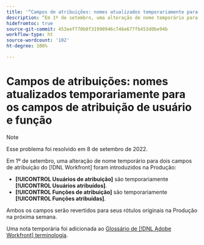 ```yaml
---
title: '“Campos de atribuições: nomes atualizados temporariamente para os campos de atribuição de usuário e função”'
description: “Em 1º de setembro, uma alteração de nome temporário para dois campos de atribuição do  [!DNL Workfront]  foram introduzidos na Produção.”
hidefromtoc: true
source-git-commit: 453eef770b0f31990946c746e677fb453d0be94b
workflow-type: ht
source-wordcount: '102'
ht-degree: 100%

---
```



# Campos de atribuições: nomes atualizados temporariamente para os campos de atribuição de usuário e função

>[!NOTE]
>
>Esse problema foi resolvido em 8 de setembro de 2022.

Em 1º de setembro, uma alteração de nome temporário para dois campos de atribuição do [!DNL Workfront] foram introduzidos na Produção:

* **[!UICONTROL Usuários de atribuição]** são temporariamente **[!UICONTROL Usuários atribuídos]**.
* **[!UICONTROL Funções de atribuição]** são temporariamente **[!UICONTROL Funções atribuídas]**.

Ambos os campos serão revertidos para seus rótulos originais na Produção na próxima semana.

Uma nota temporária foi adicionada ao [Glossário de [!DNL Adobe Workfront] terminologia](https://experienceleague.adobe.com/docs/workfront/using/basics/workfront-terminology-glossary.html?lang=pt-BR).

